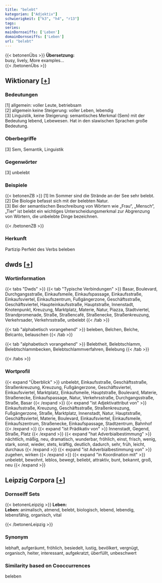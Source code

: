 ```yaml
---
title: "belebt"
kategorien: ["Adjektiv"]
schwierigkeit: ["k3", "h4", "r13"]
tags:
series:
mainDornseiffs: ['Leben']
domainDornseiffs: ['Leben']
url: "belebt"
---
```


{{< betonenÜbs >}}
**Übersetzung:**  
busy, lively, More examples...  
{{< /betonenÜbs >}}

## Wiktionary [[+](https://de.wiktionary.org/wiki/belebt)]

### Bedeutungen
[1] allgemein: voller Leute, betriebsam  
[2] allgemein keine Steigerung: voller Leben, lebendig  
[3] Linguistik, keine Steigerung: semantisches Merkmal (Sem) mit der Bedeutung lebend, Lebewesen. Hat in den slawischen Sprachen große Bedeutung.  

### Oberbegriffe
[3] Sem, Semantik, Linguistik  

### Gegenwörter
[3] unbelebt  

### Beispiele
{{< betonenZB >}}
[1] Im Sommer sind die Strände an der See sehr belebt.  
[2] Die Biologie befasst sich mit der belebten Natur.  
[3] Bei der semantischen Beschreibung von Wörtern wie „Frau“, „Mensch“, „Tier“ ist belebt ein wichtiges Unterscheidungsmerkmal zur Abgrenzung von Wörtern, die unbelebte Dinge bezeichnen.  

{{< /betonenZB >}}
### Herkunft
Partizip Perfekt des Verbs beleben  



## dwds [[+](https://www.dwds.de/wb/belebt)]

### Wortinformation
{{< tabs "Dwds" >}}
{{< tab "Typische Verbindungen" >}}
Basar, Boulevard, Durchgangsstraße, Einkaufsmeile, Einkaufspassage, Einkaufsstraße, Einkaufsviertel, Einkaufszentrum, Fußgängerzone, Geschäftsstraße, Geschäftsviertel, Haupteinkaufsstraße, Hauptstraße, Innenstadt, Knotenpunkt, Kreuzung, Marktplatz, Materie, Natur, Piazza, Stadtviertel, Strandpromenade, Straße, Straßencafé, Straßenecke, Straßenkreuzung, Verkehrsader, Verkehrsstraße, unbelebt
{{< /tab >}}

{{< tab "alphabetisch vorangehend" >}}
beleben, Belchen, Belche, Belcanto, belauschen
{{< /tab >}}

{{< tab "alphabetisch vorangehend" >}}
Belebtheit, Belebtschlamm, Belebtschlammbecken, Belebtschlammverfahren, Belebung
{{< /tab >}}

{{< /tabs >}}

### Wortprofil
{{< expand "Überblick" >}} unbelebt, Einkaufsstraße, Geschäftsstraße, Straßenkreuzung, Kreuzung, Fußgängerzone, Geschäftsviertel, Einkaufsviertel, Marktplatz, Einkaufsmeile, Hauptstraße, Boulevard, Materie, Straßenecke, Einkaufspassage, Natur, Verkehrsstraße, Durchgangsstraße, Straße, Basar {{< /expand >}}
{{< expand "ist Adjektivattribut von" >}} Einkaufsstraße, Kreuzung, Geschäftsstraße, Straßenkreuzung, Fußgängerzone, Straße, Marktplatz, Innenstadt, Natur, Hauptstraße, Geschäftsviertel, Materie, Boulevard, Einkaufsviertel, Einkaufsmeile, Einkaufszentrum, Straßenecke, Einkaufspassage, Stadtzentrum, Bahnhof {{< /expand >}}
{{< expand "ist Prädikativ von" >}} Innenstadt, Gegend, Straße, Platz {{< /expand >}}
{{< expand "hat Adverbialbestimmung" >}} nächtlich, mäßig, neu, dramatisch, wunderbar, fröhlich, einst, frisch, wenig, stark, sonst, wieder, stets, kräftig, deutlich, dadurch, sehr, früh, leicht, durchaus {{< /expand >}}
{{< expand "ist Adverbialbestimmung von" >}} zugehen, wirken {{< /expand >}}
{{< expand "in Koordination mit" >}} unbelebt, bewohnt, leblos, bewegt, beliebt, attraktiv, bunt, bekannt, groß, neu {{< /expand >}}

## Leipzig Corpora [[+](https://corpora.uni-leipzig.de/en/res?word=belebt&corpusId=deu_newscrawl-public_2018)]

### Dornseiff Sets
{{< betonenLeipzig >}}
**Leben:**  
**Leben:** animalisch, atmend, belebt, biologisch, lebend, lebendig, lebensfähig, organisch, vital  

{{< /betonenLeipzig >}}

### Synonym
lebhaft, aufgeräumt, fröhlich, besiedelt, lustig, bevölkert, vergnügt, organisch, heiter, interessant, aufgekratzt, überfüllt, unbeschwert


### Similarity based on Cooccurrences
beleben

